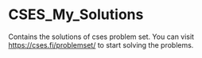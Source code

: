 # CSES_My_Solutions
Contains the solutions of cses problem set. You can visit https://cses.fi/problemset/ to start solving the problems.
